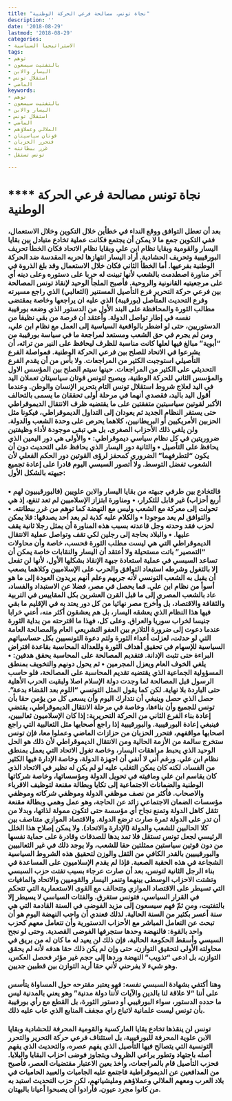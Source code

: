 ```yaml
---
title: "نجاة تونس، مصالحة فرعي الحركة الوطنية"
description: ''
date: '2018-08-29'
lastmod: '2018-08-29'
categories:
- الاستراتيجيا السياسية
tags:
- توهم
- بالتفتيت سيسعون
- اليسار والابن
- استقلال تونس
- الماضي
keywords:
- توهم
- بالتفتيت سيسعون
- اليسار والابن
- استقلال تونس
- الماضي
- الملالي وعملاؤهم
- قوتان سياسيتان
- فتحرر الحزبان
- غرر ببطانته
- تونس تستقل

---
```

# **** **نجاة تونس مصالحة فرعي الحركة الوطنية**

### بعد أن تعطل التوافق ووقع النداء في خطأين خلال التكوين وخلال الاستعمال، ففي التكوين جمع ما لا يمكن أن يجتمع فكانت عملية تخادع متبادل بين بقايا اليسار والقومية وبقايا نظام ابن علي وبقايا نظام الاتحاد فكان الخطأ تحريف البورقيبية وتحريف الحشادية. أراد اليسار انتهازها لحربه المقدسة ضد الحركة الوطنية بفرعيها. أما الخطأ الثاني فكان خلال الاستعمال وقد بلغ الذروة في آخر مناورة اصطدمت بالشعب لأنها تبينت له حربا على دستوره وعلى دينه أي على مرجعيتيه القانونية والروحية. فأصبح الملجأ الوحيد لإنقاذ تونس المصالحة بين فرعي حركة التحرير فرع التأصيل المستنير (الثعالبي) الذي راجع مسيرته وفرع التحديث المتأصل (بورقيبة) الذي عليه ان يراجعها وخاصة بمقتضى مطالب الثورة والمحافظة على البند الأول من الدستور الذي وضعه بورقيبة نفسه في إطار تواصل الدولة. وأعتقد أن فرصة من بقي نظيفا من الدستوريين، حتى لو اضطر بالواقعية السياسية إلى العمل مع نظام ابن علي، ومن لم يجرم في حق الشعب ومستعد لمراجعة ما في سياسة بورقيبة من “أبوية” مبالغ فيها لعلها كانت مناسبة للظرف ليحافظ على النير من تراثه، أن يشرعوا في الاتحاد للصلح بين فرعي الحركة الوطنية. فمواصلة الفرع التأصيلي استوجبت الكثير من المراجعات. ولا بأس من أن يقدم الفرع التحديثي على الكثير من المراجعات. حينها سيتم الصلح بين المؤسس الاول والمؤسس الثاني للحركة الوطنية، ويصبح لتونس قوتان سياسيتان تعملان اليد في اليد لعلاج شروط استقلال تونس التام بتحرير الإنسان والوطن. وعندما أقول اليد باليد، فقصدي أنهما في مرحلة أولى تحققان ما يسمى بالتحالف الأكبر لقوتين سياسيتين متفقتين على ما يقتضيه ظرف الانتقال الديموقراطي حتى يستقر النظام الجديد ثم يعودان إلى التداول الديموقراطي، فيكونا مثل الحزبين الأمريكيين أو البريطانيين، كلاهما يحرص على وحدة الشعب والدولة. ولن يلغي ذلك الأحزاب الصغرى، بل هي تبقى موجودة لأداء وظيفتين ضروريتين في كل نظام سياسي ديموقراطي: • والأولى هي دور اليمين الذي يحافظ على التأصيل • والثانية دور اليسار الذي يحافظ على التحديث دون أن يكون “لتطرفهما” الضروري كمحفز لرؤى القوتين دور الحكم الفعلي لأن الشعوب تفضل التوسط. ولا أتصور السبسي اليوم قادرا على إعادة تجميع جبهته بالشكل الأول:

### • فالتخادع بين طرفي جبهته من بقايا اليسار والابن علويين (فالبورقيبيون لهم أربع أحزاب) غير قابل للتكرار، • ومناورة ابتزاز الإسلاميين لم تعد تنفع، إذ هي تحولت إلى معركة مع الشعب وليس مع النهضة كما توهم من غرر ببطانته. • والتوافق لم يعد موجودا • والكلام عليه كذبة لم يعد أحد يصدقها: فلا يمكن لحزب فقد وحدته وجل قاعدته بسبب هذه المناورة أن يمثل رجلا ثانية يقف عليها. • والبلاد بحاجة إلى رجلين لكي تقف وتواصل عملية الانتقال الديموقراطي التي هي ليست مطلب الثورة فحسب، خاصة وأن محاولات “التمصير” باتت مستحيلة ولا أعتقد أن اليسار والنقابات خاصة يمكن أن تساعد السبسي في عملية استعادة جبهة الإنقاذ بشكلها الأول، لأنها لن تفعل إلا بالتغول وشرطه استبعاد التوافق والحرب على الإسلاميين وكلاهما يصعب أن يقبل به الشعب التونسي لأنه جربهم وعلم أنهم يريدون العودة إلى ما هو أسوأ من نظام ابن علي. فما يحصل في مصر، فضلا عن الاستبداد والفساد، عاد بالشعب المصري إلى ما قبل القرن العشرين بكل المقاييس في التربية والثقافة والاقتصاد، بل وأخرج مصر نهائيا من كل دور يعتد به في الإقليم ما بقي فيها هذا النظام الذي يعشقه اليسار، بل هم يعشقون أكثر منه، أعني خرابا جنيسا لخراب سوريا والعراق. وعلى كل، فهذا ما اقترحته من بداية الثورة عندما دعوت إلى ضرورة التلازم بين العفو التشريعي العام والمصالحة العامة التي لو حدثت، لعزلت أعداء الثورة ولتم دعوة التونسيين بكل حساسياتهم السياسية للإسهام في تحقيق أهداف الثورة وللعدالة المحاسبة بقاعدة افتراض البراءة حتى تثبت الإدانة. فتقديم المصالحة على المحاسبة يحقق هدفين: • يلغي الخوف العام ويعزل المجرمين • ثم يحول دونهم والتخويف بمنطق المسؤولية الجماعية الذي يقتضيه تقديم المحاسبة على المصالحة، فلو حاسب الرسول قبل المصالحة لما وجدت دولة الإسلام اصلا ولبقيت الحرب الأهلية حتى الباردة بلا نهاية. لكن كما يقول المثل التونسي “اللوم بعد القضاء بدعة”. حصل الذي حصل وينبغي أن نتدارك اليوم وأن يسعى كل من يؤمن حقا بأن تونس للجميع وأن بناءها، وخاصة في مرحلة الانتقال الديموقراطي، يقتضي إعادة بناء الفرع الثاني من الحركة التحريرية: إذا كان الإسلاميون ثعالبيين، فينبغي إعادة البورقيبية. والبورقيبية إذا راجع أصحابها مثل الثعالبية التي راجع اصحابها مواقفهم، فتحرر الحزبان من حزازات الماضي وعملوا معا، فإن تونس ستخرج سالمة من الأزمة الحالية ومن الانتقال الديموقراطي لأن ذلك هو الحل الوحيد الذي يحبط مراهقات اليسار، وخاصة تغول الاتحاد التي يعمل بمنطق نظام ابن علي. ورغم أني لا أنفي أن اجهزة الدولة، وخاصة الإدارة فيها الكثير من الفساد، لكنه كان يمكن التغلب عليه لو لم يكن له نظير في الاتحاد الذي كان يقاسم ابن علي ومافيته في تحويل الدولة ومؤسساتها، وخاصة شركاتها الوطنية والضمانات الاجتماعية إلى تكايا وبطالة مقنعة لتوظيف الاقرباء والاصحاب. فأكثر من نصف موظفي الدولة وموظفي شركاته وموظفي مؤسسات الضمان الاجتماعي زائد عن الحاجة، وهو عمل وهمي وبطالة مقنعة تثقل كاهل الدولة وتمنع نجاح أي مؤسسة حتى لتكون ممولة لذاتها، وبدلا من أن تدر على الدولة ثمرة صارت ترضع الدولة. والاقتصاد الموازي متناصف بين كلا الحالبين للشعب والدولة (الإدارة والاتحاد). ولا يمكن إصلاح هذا الخلل الرئيسي لجعل تونس تستقل فلا تمد يدها للصدقات وقادرة على حماية نفسها من دون قوتين سياستين ممثلتين حقا للشعب، ولا يوجد ذلك في غير الثعالبيين والبورقيبيين بالقدر الكافي من الثقل والوزن لتحقيق هذه الشروط السياسية الشجاعة في هذه الحقبة الصعبة. فإذا لم يقدم الإسلاميون على المساعدة في بناء الرجل الثانية لتونس، بعد أن صارت عرجاء بسبب تفتت حزب السبسي وتشتت الاحزاب الوسطى بينهما وتنمر اليسار والقوميين والاتحاد والمافيات التي تسيطر على الاقتصاد الموازي وتتحالف مع القوى الاستعمارية التي تتحكم في القرار السياسي، فتونس ستغرق. والفتات السياسي لا يسيطر إلا بالتفتيت، ومن ثمّ فهم سيسعون إلى مزيد الفوضى في السنة القادمة التي هي سنة أعسر بكثير من السنة الحالية. لذلك فعندي أن واجب النهضة اليوم هو أن تبحث عن التعامل المباشر مع الأحزاب الدستورية وأن تتعامل معهم كحزب واحد بالقوة: فالنهضة وحدها ستجرفها الفوضى القصدية. وحتى لو نجح السبسي وأسقط الحكومة الحالية، فإن ذلك لن يعيد له ما كان له من بريق في محاولته الأولى لتحقيق التوازن، حتى وإن لم يكن ذلك حقا هدفه لأنه لم يحقق التوازن، بل ادعى “تذويب” النهضة وردها إلى حجم غير مؤثر فحصل العكس، وهو شيء لا يفرحني لأني حقا أريد التوازن بين قطبين جديين.

### وهنا أكتفي بشهادة السبسي نفسه: فهو يعتبر مقترحه حول المساواة يتأسس على أننا “لا علاقة لنا بالدين والآيات لأننا دولة مدنية” وهو يعني بالمدنية ليس ما حدده الدستور، سواء البورقيبي أو دستور الثورة، بل القطع مع رأي بورقيبة بأن تونس ليست علمانية لاتباع راي مجفف المنابع الذي عاب عليه ذلك.

### تونس لن ينقذها تخادع بقايا الماركسية والقومية المحرفة للحشادية وبقايا الابن علوية المحرفة للبورقيبية، بل استئناف فرعي حركة التحرير والتحرر التونسية التي يتصالح فيها التأصيل الذي يفهم عصره، والتحديث الذي يفهم أصله باجتهاد وتطور يراعي الظروف ويتجاوز فوضى احزاب البقايا والبلايا. فحزب التأصيل قام بالمراجعات، وأخذ بعين الاعتبار مقتضيات العصر، فأصبح من المدافعين عن الديموقراطية فاجتمع عليه الجاميات والعبيد الحاميات في بلاد العرب ومعهم الملالي وعملاؤهم ومليشياتهم، لكن حزب التحديث استبد به من كانوا مجرد عيون، فأرادوا أن يصبحوا أعيانا بالبهتان.

###
